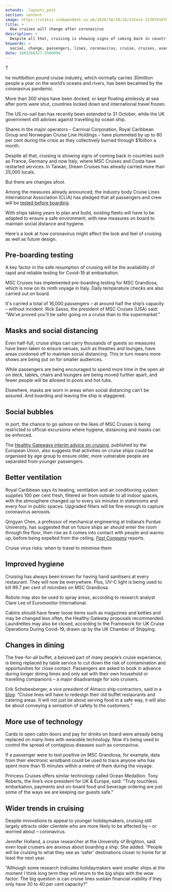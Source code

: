 ```yaml
--- 
extends: _layouts.post 
section: content 
image: https://static.independent.co.uk/2020/10/19/16/iStock-1130761076.jpg 
title: > 
  How cruises will change after coronavirus 
description: > 
  Despite all that, cruising is showing signs of coming back in countries such as France, Germany and now Italy, where MSC Cruises and Costa have restarted services.MSC Cruises has implemented pre-boarding testing for MSC Grandiosa, which is now on its ninth voyage in Italy.Social bubblesIn port, the chance to go ashore on the likes of MSC Cruises is being restricted to official excursions where hygiene, distancing and masks can be enforced.Laundrettes may also be closed, according to the Framework for UK Cruise Operations During Covid-19, drawn up by the UK Chamber of Shipping.Erik Schobesberger, a vice president of Almaco ship contractors, said in a blog: “Cruise lines will have to redesign their old buffet restaurants and catering areas. 
keywords: > 
  social, change, passengers, lines, coronavirus, cruise, cruises, used, ships, uk, msc, cruising 
date: 1603266327.5506098 
--- 
```

<div><p class="sc-pHJJA iocNwz above-article-prompt-donations"></p><p class="sc-qPyvj qchtz">T</p><p>he multibillion pound cruise industry, which normally carries 30million people a year on the world&#8217;s oceans and rivers, has been becalmed by the coronavirus pandemic.</p><p>More than 300 ships have been docked, or kept floating aimlessly at sea after ports were shut, countries locked down and international travel frozen.</p><p></p><p>The US no-sail ban has recently been extended to 31 October, while the UK government still advises against travelling by ocean ship.</p><p id="article-im-prompt"></p><p>Shares in the major operators &#8211; Carnival Corporation, Royal Caribbean Group and Norwegian Cruise Line Holdings &#8211; have plummeted by up to 80 per cent during the crisis as they collectively burned through $1billion a month.</p><p></p><p></p><p>Despite all that, cruising is showing signs of coming back in countries such as France, Germany and now Italy, where MSC Cruises and Costa have restarted services. In Taiwan, Dream Cruises has already carried more than 25,000 locals.</p><p>But there are changes afoot.</p><p>Among the measures already announced, the industry body Cruise Lines International Association (CLIA) has pledged that all passengers and crew will be <a href="/travel/news-and-advice/clia-cruise-coronavirus-testing-commitment-b859616.html">tested before boarding</a>.</p><p id="taboola-carousel-thumbnails"></p><p>With ships taking years to plan and build, existing fleets will have to be adapted to ensure a safe environment, with new measures on board to maintain social distance and hygiene.</p><p>Here's a look at how coronavirus might affect the look and feel of cruising as well as future design.</p><p class="sc-pdkfH jjYIOP"><h2>Pre-boarding testing</h2></p><p>A key factor in the safe resumption of cruising will be the availability of rapid and reliable testing for Covid-19 at embarkation. </p><p>MSC Cruises has implemented pre-boarding testing for MSC Grandiosa, which is now on its ninth voyage in Italy. Daily temperature checks are also carried out on board.&#160;</p><p>It's carried a total of 16,000 passengers &#8211; at around half the ship&#8217;s capacity &#8211; without incident. Rick Sasso, the president of MSC Cruises (USA) said: &#8220;We&#8217;ve proved you'll be safer going on a cruise than to the supermarket.&#8221;</p><p class="sc-pdkfH jjYIOP"><h2>Masks and social distancing</h2></p><p>Even half-full, cruise ships can carry thousands of guests so measures have been taken to ensure venues, such as theatres and lounges, have areas cordoned off to maintain social distancing. This in turn means more shows are being put on for smaller audiences.&#160;</p><p></p><p>While passengers are being encouraged to spend more time in the open air on deck, tables, chairs and loungers are being moved further apart, and fewer people will be allowed in pools and hot tubs.&#160;</p><p>Elsewhere, masks are worn in areas when social distancing can&#8217;t be assured. And boarding and leaving the ship is staggered.</p><p class="sc-pdkfH jjYIOP"><h2>Social bubbles</h2></p><p>In port, the chance to go ashore on the likes of MSC Cruises is being restricted to official excursions where hygiene, distancing and masks can be enforced.</p><p></p><p>The <a rel="nofollow" href="https://www.healthygateways.eu/Portals/0/plcdocs/EU_HEALTHY_GATEWAYS_COVID-19_RESTARTING_CRUISES.pdf">Healthy Gateways interim advice on cruising</a>, published by the European Union, also suggests that activities on cruise ships could be organised by age group to ensure older, more vulnerable people are separated from younger passengers.</p><p class="sc-pdkfH jjYIOP"><h2>Better ventilation</h2></p><p>Royal Caribbean says its heating, ventilation and air conditioning system supplies 100 per cent fresh, filtered air from outside to all indoor spaces, with the atmosphere changed up to every six minutes in staterooms and every four in public spaces. Upgraded filters will be fine enough to capture coronavirus aerosols. </p><p>Qingyan Chen, a professor of mechanical engineering at Indiana&#8217;s Purdue University, has suggested that on future ships air should enter the room through the floor, then rise as it comes into contact with people and warms up, before being expelled from the ceiling, <a rel="nofollow" href="https://www.fastcompany.com/90474397/its-time-to-redesign-travel-for-the-age-of-covid-19"><i>Fast Company</i></a> reports.</p><p class="sc-oVoYc jwakra"></p><p class="sc-pDboM dXmEmK">Cruise virus risks: when to travel to minimise them</p><p class="sc-pdkfH jjYIOP"><h2>Improved hygiene</h2></p><p>Cruising has always been known for having hand sanitisers at every restaurant. They will now be everywhere. Plus, UV-C light is being used to kill 99.7 per cent of microbes on MSC Grandiosa.</p><p></p><p>Robots may also be used to spray areas, according to research analyst Clare Lee of Euromonitor International. </p><p>Cabins should have fewer loose items such as magazines and kettles and may be changed less often, the Healthy Gateway proposals recommended. Laundrettes may also be closed, according to the Framework for UK Cruise Operations During Covid-19, drawn up by the UK Chamber of Shipping.</p><p class="sc-pdkfH jjYIOP"><h2>Changes in dining</h2></p><p>The free-for-all buffet, a beloved part of many people&#8217;s cruise experience, is being replaced by table service to cut down the risk of contamination and opportunities for close contact. Passengers are asked to book in advance during longer dining times and only eat with their own household or travelling companions &#8211; a major disadvantage for solo cruisers. &#160;</p><p>Erik Schobesberger, a vice president of Almaco ship contractors, said in a <a rel="nofollow" href="https://www.almaco.cc/blog/the-future-of-buffets-step-by-step/">blog</a>: &#8220;Cruise lines will have to redesign their old buffet restaurants and catering areas. It will not just be about serving food in a safe way, it will also be about conveying a sensation of safety to the customers.&#8221;</p><p class="sc-pdkfH jjYIOP"><h2>More use of technology</h2></p><p>Cards to open cabin doors and pay for drinks on board were already being replaced on many lines with wearable technology. Now it&#8217;s being used to control the spread of contagious diseases such as coronavirus.</p><p></p><p>If a passenger were to test positive on MSC Grandiosa, for example, data from their electronic wristband could be used to trace anyone who has spent more than 15 minutes within a metre of them during the voyage.</p><p>Princess Cruises offers similar technology called Ocean Medallion. Tony Roberts, the line&#8217;s vice president for UK &amp; Europe, said: "Truly touchless embarkation, payments and on-board food and beverage ordering are just some of the ways we are keeping our guests safe."</p><p class="sc-pdkfH jjYIOP"><h2>Wider trends in cruising</h2></p><p>Despite innovations to appeal to younger holidaymakers, cruising still largely attracts older clientele who are more likely to be affected by &#8211; or worried about &#8211; coronavirus. </p><p>Jennifer Holland, a cruise researcher at the University of Brighton, said even loyal cruisers are anxious about boarding a ship. She added: &#8220;People will be cruising to what they see as 'safer' destinations closer to home for at least the next year.</p><p></p><p>&#8220;Although some research indicates holidaymakers want smaller ships at the moment I think long term they will return to the big ships with the wow factor. The big question is can cruise lines sustain financial viability if they only have 30 to 40 per cent capacity?&#8221;</p><p class="sc-ptCms fzKffT"></p></div>